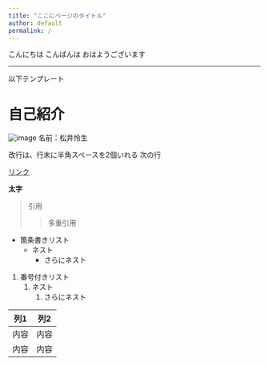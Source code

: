 ```yaml
---
title: "ここにページのタイトル"
author: default
permalink: /
---
```



こんにちは
こんばんは
おはようございます



---

以下テンプレート

# 自己紹介

![image](/GHPages_WebSite/assets/images/logo-150.png)
名前：松井怜生

改行は、行末に半角スペースを2個いれる
次の行

[リンク](https://www.google.co.jp/)

**太字**

> 引用
>> 多重引用


- 箇条書きリスト
  - ネスト
    - さらにネスト


1. 番号付きリスト
   1. ネスト
      1. さらにネスト


| 列1  | 列2  |
|-----|-----|
| 内容  | 内容  |
| 内容  | 内容  |


